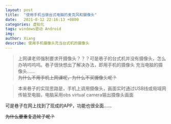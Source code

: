 ```yaml
---
layout: post
title:  "使用手机当做台式电脑的麦克风和摄像头"
date:   2021-8-12 22:16:13 +0800
categories: 虚拟化
tags: windows驱动 Android
img: 
author: Xiang
describe: 使用手机摄像头充当台式机的摄像头
---
```


> 上网课老师强制要求开摄像头？？？可是巷子的台式机并没有摄像头，怎么办呐呜呜呜。巷子很快想出了解决办法，即用手机的摄像头 充当电脑的摄像头……  <br> ~~为什么不用手机上网课呢，为什么不买摄像头呢？~~

> 本来巷子的实现思路是，手机上调用摄像头，画面实时通过USB线或局域网传输至电脑，电脑采用obs virtual camera输出摄像头画面

可是巷子在网上找到了现成的APP，功能也很全面……

~~为什么要重复造轮子呢？~~

